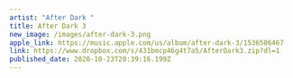 ```yaml
---
artist: "After Dark "
title: After Dark 3
new_image: /images/after-dark-3.png
apple_link: https://music.apple.com/us/album/after-dark-3/1536506467
link: https://www.dropbox.com/s/431bmcp46g4t7a5/AfterDark3.zip?dl=1
published_date: 2020-10-23T20:39:16.199Z
---
```

